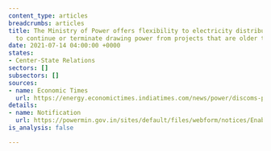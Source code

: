 ```yaml
---
content_type: articles
breadcrumbs: articles
title: The Ministry of Power offers flexibility to electricity distribution companies
  to continue or terminate drawing power from projects that are older than 25 years
date: 2021-07-14 04:00:00 +0000
states:
- Center-State Relations
sectors: []
subsectors: []
sources:
- name: Economic Times
  url: https://energy.economictimes.indiatimes.com/news/power/discoms-permitted-to-relinquish-entire-allocated-power-from-25-yr-old-projects/84176633
details:
- name: Notification
  url: https://powermin.gov.in/sites/default/files/webform/notices/Enabling_the_Discoms_to_either_continue_or_exit_from_the_PPA_after_completion.pdf
is_analysis: false

---
```

